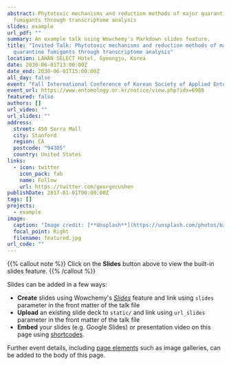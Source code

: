 ```yaml
---
abstract: Phytotoxic mechanisms and reduction methods of major quarantine
  fumigants through transcriptome analysis
slides: example
url_pdf: ""
summary: An example talk using Wowchemy's Markdown slides feature.
title: "Invited Talk: Phytotoxic mechanisms and reduction methods of major
  quarantine fumigants through transcriptome analysis"
location: LAHAN SELECT Hotel, Gyeongju, Korea
date: 2030-06-01T13:00:00Z
date_end: 2030-06-01T15:00:00Z
all_day: false
event: "Fall International Conference of Korean Society of Applied Entomology (KSAE) "
event_url: https://www.entomology.or.kr/notice/view.php?idx=6988
featured: false
authors: []
url_video: ""
url_slides: ""
address:
  street: 450 Serra Mall
  city: Stanford
  region: CA
  postcode: "94305"
  country: United States
links:
  - icon: twitter
    icon_pack: fab
    name: Follow
    url: https://twitter.com/georgecushen
publishDate: 2017-01-01T00:00:00Z
tags: []
projects:
  - example
image:
  caption: "Image credit: [**Unsplash**](https://unsplash.com/photos/bzdhc5b3Bxs)"
  focal_point: Right
  filename: featured.jpg
url_code: ""
---
```


{{% callout note %}}
Click on the **Slides** button above to view the built-in slides feature.
{{% /callout %}}

Slides can be added in a few ways:

- **Create** slides using Wowchemy's [_Slides_](https://wowchemy.com/docs/managing-content/#create-slides) feature and link using `slides` parameter in the front matter of the talk file
- **Upload** an existing slide deck to `static/` and link using `url_slides` parameter in the front matter of the talk file
- **Embed** your slides (e.g. Google Slides) or presentation video on this page using [shortcodes](https://wowchemy.com/docs/writing-markdown-latex/).

Further event details, including [page elements](https://wowchemy.com/docs/writing-markdown-latex/) such as image galleries, can be added to the body of this page.

